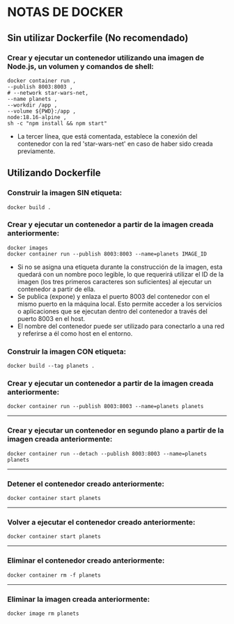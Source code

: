 # NOTAS DE DOCKER

## Sin utilizar Dockerfile (No recomendado)

### Crear y ejecutar un contenedor utilizando una imagen de Node.js, un volumen y comandos de shell:
```
docker container run ,
--publish 8003:8003 ,
# --network star-wars-net,
--name planets ,
--workdir /app ,
--volume ${PWD}:/app ,
node:18.16-alpine ,
sh -c "npm install && npm start"
```
* La tercer línea, que está comentada, establece la conexión del contenedor con la red 'star-wars-net' en caso de haber sido creada previamente.

## Utilizando Dockerfile

### Construir la imagen SIN etiqueta:
```
docker build .
```
### Crear y ejecutar un contenedor a partir de la imagen creada anteriormente:
```
docker images
docker container run --publish 8003:8003 --name=planets IMAGE_ID
```
* Si no se asigna una etiqueta durante la construcción de la imagen, esta quedará con un nombre poco legible, lo que requerirá utilizar el ID de la imagen (los tres primeros caracteres son suficientes) al ejecutar un contenedor a partir de ella.
* Se publica (expone) y enlaza el puerto 8003 del contenedor con el mismo puerto en la máquina local. Esto permite acceder a los servicios o aplicaciones que se ejecutan dentro del contenedor a través del puerto 8003 en el host.
* El nombre del contenedor puede ser utilizado para conectarlo a una red y referirse a él como host en el entorno.

### Construir la imagen CON etiqueta:
```
docker build --tag planets .
```
### Crear y ejecutar un contenedor a partir de la imagen creada anteriormente:
```
docker container run --publish 8003:8003 --name=planets planets
```
<hr/>

### Crear y ejecutar un contenedor en segundo plano a partir de la imagen creada anteriormente:
```
docker container run --detach --publish 8003:8003 --name=planets planets
```

<hr/>

### Detener el contenedor creado anteriormente:
```
docker container start planets
```

<hr/>

### Volver a ejecutar el contenedor creado anteriormente:
```
docker container start planets
```

<hr/>

### Eliminar el contenedor creado anteriormente:
```
docker container rm -f planets
```

<hr/>

### Eliminar la imagen creada anteriormente:
```
docker image rm planets
```
